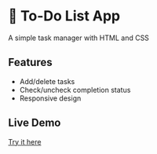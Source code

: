 # 📝 To-Do List App
A simple task manager with HTML and CSS

## Features
- Add/delete tasks
- Check/uncheck completion status
- Responsive design

## Live Demo
[Try it here](https://codingwithakbhai.github.io/To-Do-List/)
